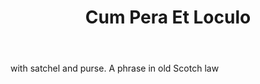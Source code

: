 ---
title: Cum Pera Et Loculo
letter: C
permalink: "/definitions/bld-cum-pera-et-loculo.html"
body: with satchel and purse. A phrase in old Scotch law
published_at: '2018-07-07'
source: Black's Law Dictionary 2nd Ed (1910)
layout: post
---